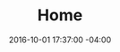 ---
title: Home
date: 2016-10-01 17:37:00 -04:00
position: 1
image: ""
introduction-header: "Hello! \U0001F44B\U0001F3FE"
introduction-subheader: "I'm Marcus Relacion, a designer and front-end developer from
  Washington, DC. \n\n<mark class=\"pa1 br1 bg-mr-primary white f5 f4-ns\">Currently
  a UI Designer at <a class=\"white\" href=\"http://www.clarabridge.com\" target=\"_blank\">Clarabridge</a>.</mark>\n"
introduction-image: "https://marcusrelacion.nyc3.digitaloceanspaces.com/branding/mr-portrait.jpg"
introduction-image-alt: Portrait of Marcus Relacion, designer and developer from Washington,
  DC
projects-header: Projects
projects-subheader: Take a moment to view some of the projects I’ve had the opportunity
  to work on over the years.
projects-archive-link: "/projects/"
projects-image: "https://marcusrelacion.nyc3.digitaloceanspaces.com/branding/hero-work.jpg"
photos-header: Photos
photos-subheader:
photos-archive-link: "/photos/"
photos-image: "https://marcusrelacion.nyc3.digitaloceanspaces.com/branding/hero-notes.jpg"
about-header: About
about-subheader: "I'm currently living in Washington, DC and working as a UI Designer
  at Clarabridge. Previously, I worked as a Designer at TrackMaven. \n\nOutside of
  work, I spend the bulk of my time taking photographs, spending time with friends
  and family and gaming.\n"
about-image: "https://marcusrelacion.nyc3.digitaloceanspaces.com/branding/hero-about.jpg"
about-image-alt: Portrait of Marcus Relacion, designer and developer from Washington,
  DC
about-resume:
layout: pages/home
---
